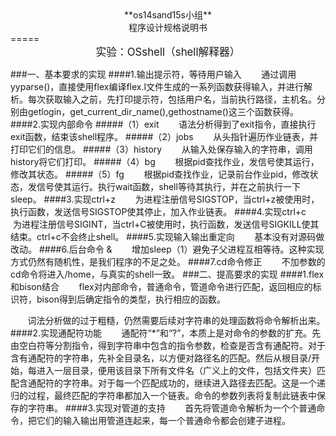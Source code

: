 <center>**os14sand15s小组**</center>

<center>程序设计规格说明书</center>
=====
<center><big>实验：OSshell（shell解释器）</big></center>

###一、基本要求的实现
####1.输出提示符，等待用户输入
&#160; &#160; &#160; &#160;通过调用yyparse()，直接使用flex编译flex.l文件生成的一系列函数获得输入，并进行解析。每次获取输入之前，先打印提示符，包括用户名，当前执行路径，主机名。分别由getlogin，get_current_dir_name(),gethostname()这三个函数获得。
####2.实现内部命令
#####（1）exit
&#160; &#160; &#160; &#160;语法分析得到了exit指令，直接执行exit函数，结束该shell程序。
#####（2）jobs
&#160; &#160; &#160; &#160;从头指针遍历作业链表，并打印它们的信息。
#####（3）history
&#160; &#160; &#160; &#160;从输入处保存输入的字符串，调用history将它们打印。
#####（4）bg
&#160; &#160; &#160; &#160;根据pid查找作业，发信号使其运行，修改其状态。
#####（5）fg
&#160; &#160; &#160; &#160;根据pid查找作业，记录前台作业pid，修改状态，发信号使其运行。执行wait函数，shell等待其执行，并在之前执行一下sleep。
####3.实现ctrl+z
&#160; &#160; &#160; &#160;为进程注册信号SIGSTOP，当ctrl+z被使用时，执行函数，发送信号SIGSTOP使其停止，加入作业链表。
####4.实现ctrl+c
&#160; &#160; &#160; &#160;为进程注册信号SIGINT，当ctrl+C被使用时，执行函数，发送信号SIGKILL使其结束。ctrl+c不会终止shell。
####5.实现输入输出重定向
&#160; &#160; &#160; &#160;基本没有对源码做改动。
####6.后台命令 &
&#160; &#160; &#160; &#160;增加sleep（1）避免子父进程互相等待。这种实现方式仍然有随机性，是我们程序的不足之处。
####7.cd命令修正
&#160; &#160; &#160; &#160;不加参数的cd命令将进入/home，与真实的shell一致。
###二、提高要求的实现
####1.flex和bison结合
&#160; &#160; &#160; &#160;flex对内部命令，普通命令，管道命令进行匹配，返回相应的标识符，bison得到后确定指令的类型，执行相应的函数。

&#160; &#160; &#160; &#160;词法分析做的过于粗糙，仍然需要后续对字符串的处理函数将命令解析出来。
####2.实现通配符功能
&#160; &#160; &#160; &#160;通配符“*”和“?”，本质上是对命令的参数的扩充。先由空白符等分割指令，得到字符串中包含的指令参数，检查是否含有通配符。对于含有通配符的字符串，先补全目录名，以方便对路径名的匹配。然后从根目录/开始，每进入一层目录，便用该目录下所有文件名（广义上的文件，包括文件夹）匹配含通配符的字符串。对于每一个匹配成功的，继续进入路径去匹配。这是一个递归的过程，最终匹配的字符串都加入一个链表。命令的参数列表将复制此链表中保存的字符串。
####3.实现对管道的支持
&#160; &#160; &#160; &#160;首先将管道命令解析为一个个普通命令，把它们的输入输出用管道连起来，每一个普通命令都会创建子进程。